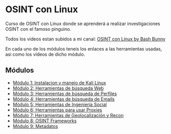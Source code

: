 # OSINT con Linux

Curso de OSINT con Linux donde se aprenderá a realizar investigaciones OSINT con el famoso pinguino.

Todos los videos estan subidos a mi canal: [OSINT con Linux by Bash Bunny](https://www.youtube.com/watch?v=vALesUdqTTg&list=PLExw7ddTZLVMXehxhz800KjkVciGV6plo)

En cada uno de los módulos teneis los enlaces a las herramientas usadas, asi como los vídeos de dicho módulo.

## Módulos

- [Módulo 1: Instalacion y manejo de Kali Linux](Modulo1/README.md)
- [Módulo 2: Herramientas de búsqueda Web](Modulo2/README.md)
- [Módulo 3: Herramientas de búsqueda de Perfiles](Modulo3/README.md)
- [Módulo 4: Herramientas de búsqueda de Emails](Modulo4/README.md)
- [Módulo 5: Herramientas de Ingeniería Social](Modulo5/README.md)
- [Módulo 6: Herramientas para usar Proxies](Modulo6/README.md)
- [Módulo 7: Herramientas de Geolocalización y Recon](Modulo7/README.md)
- [Módulo 8: OSINT Frameworks](Modulo8/README.md)
- [Módulo 9: Metadatos](Modulo9/README.md)
